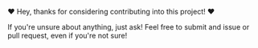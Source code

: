 ❤️ Hey, thanks for considering contributing into this project! ❤️

If you're unsure about anything, just ask! Feel free to submit and issue or pull request, even if you're not sure!
